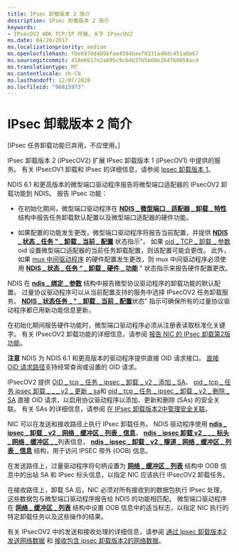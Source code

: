 ```yaml
---
title: IPsec 卸载版本 2 简介
description: IPsec 卸载版本 2 简介
keywords:
- IPsecOV2 WDK TCP/IP 传输，关于 IPsecOV2
ms.date: 04/20/2017
ms.localizationpriority: medium
ms.openlocfilehash: f0eb978d489bfae4594baef8331a40dc451a0a67
ms.sourcegitcommit: 418e6617e2a695c9cb4b37b5b60e264760858acd
ms.translationtype: MT
ms.contentlocale: zh-CN
ms.lasthandoff: 12/07/2020
ms.locfileid: "96815973"
---
```

# <a name="introduction-to-ipsec-offload-version-2"></a>IPsec 卸载版本 2 简介

\[IPsec 任务卸载功能已弃用，不应使用。\]




IPsec 卸载版本 2 (IPsecOV2) 扩展 IPsec 卸载版本 1 (IPsecOV1) 中提供的服务。 有关 IPsecOV1 卸载和 IPsec 的详细信息，请参阅 [Ipsec 卸载版本 1](background-reading-on-ipsec.md)。

NDIS 6.1 和更高版本的微型端口驱动程序报告将微型端口适配器的 IPsecOV2 卸载功能到 NDIS。 报告 IPsec 功能：

-   在初始化期间，微型端口驱动程序在 [**NDIS \_ 微型端口 \_ 适配器 \_ 卸载 \_ 特性**](/windows-hardware/drivers/ddi/ndis/ns-ndis-_ndis_miniport_adapter_offload_attributes) 结构中报告任务卸载默认配置以及微型端口适配器的硬件功能。

-   如果配置的功能发生更改，微型端口驱动程序将报告当前配置，并提供 [**NDIS \_ 状态 \_ 任务 " \_ 卸载 \_ 当前 \_ 配置**](./ndis-status-task-offload-current-config.md) 状态指示"。 如果 [oid \_ TCP \_ 卸载 \_ 参数](./oid-tcp-offload-parameters.md) oid 设置微型端口适配器的当前任务卸载配置，则该配置可能会更改。 此外，如果 [mux 中间驱动程序](ndis-mux-intermediate-drivers.md) 的硬件配置发生更改，则 mux 中间驱动程序必须使用 [**NDIS \_ 状态 \_ 任务 " \_ 卸载 \_ 硬件 \_ 功能**](./ndis-status-task-offload-hardware-capabilities.md) " 状态指示来报告硬件配置更改。

NDIS 在 [**ndis \_ 绑定 \_ 参数**](/windows-hardware/drivers/ddi/ndis/ns-ndis-_ndis_bind_parameters) 结构中报告微型协议驱动程序的卸载功能的默认配置。 过量协议驱动程序可以从当前配置支持的服务中选择 IPsecOV2 任务卸载服务。 [**NDIS \_ 状态任务 \_ " \_ 卸载 \_ 当前 \_ 配置**](./ndis-status-task-offload-current-config.md)状态" 指示可确保所有的过量协议驱动程序都已用新功能信息更新。

在初始化期间报告硬件功能时，微型端口驱动程序必须从注册表读取标准化关键字。 有关 IPsecOV2 卸载功能的详细信息，请参阅 [报告 NIC 的 IPsec 卸载第2版功能](reporting-a-nic-s-ipsec-offload-version-2-capabilities.md)。

**注意**  NDIS 为 NDIS 6.1 和更高版本的驱动程序提供直接 OID 请求接口。 [直接 OID 请求路径](/windows-hardware/drivers/ddi/_netvista/)支持经常查询或设置的 OID 请求。

 

IPsecOV2 提供 [OID \_ tcp \_ 任务 \_ ipsec \_ 卸载 \_ v2 \_ 添加 \_ SA](./oid-tcp-task-ipsec-offload-v2-add-sa.md)、 [oid \_ tcp \_ 任务 ipsec 卸载 \_ \_ \_ v2 \_ 更新 \_ sa](./oid-tcp-task-ipsec-offload-v2-update-sa.md)和 [oid \_ tcp \_ 任务 \_ ipsec \_ 卸载 \_ v2 \_ 删除 \_ SA](./oid-tcp-task-ipsec-offload-v2-delete-sa.md) 直接 OID 请求，以启用协议驱动程序以添加、更新和删除 (SAs) 的安全关联。 有关 SAs 的详细信息，请参阅 [在 IPsec 卸载版本2中管理安全关联](managing-security-associations-in-ipsec-offload-version-2.md)。

NIC 可以在发送和接收路径上执行 IPsec 卸载任务。 NDIS 驱动程序使用 [**ndis \_ ipsec \_ 卸载 \_ v2 \_ 网络 \_ 缓冲区 \_ 列表 \_ 信息**](/windows-hardware/drivers/ddi/ndis/ns-ndis-_ndis_ipsec_offload_v2_net_buffer_list_info)， [**ndis \_ ipsec 卸载 v2 \_ \_ \_ 标头 \_ 网络 \_ 缓冲区 \_ \_**](/windows-hardware/drivers/ddi/ndis/ns-ndis-_ndis_ipsec_offload_v2_header_net_buffer_list_info)列表信息， [**ndis \_ ipsec \_ 卸载 \_ v2 \_ 隧道 \_ 网络 \_ 缓冲区 \_ 列表 \_ 信息**](/windows-hardware/drivers/ddi/ndis/ns-ndis-_ndis_ipsec_offload_v2_tunnel_net_buffer_list_info) 结构，用于访问 IPSEC 带外 (OOB) 信息。

在发送路径上，过量驱动程序将句柄设置为 [**网络 \_ 缓冲区 \_ 列表**](/windows-hardware/drivers/ddi/ndis/ns-ndis-_net_buffer_list) 结构中 OOB 信息中的出站 SA 和 IPsec 标头信息，以指定 NIC 应该执行 IPsecOV2 卸载任务。

在接收路径上，卸载 SA 后，NIC 必须对所有接收到的数据包执行 IPsec 处理，这些数据包与微型端口驱动程序报告给 NDIS 的功能相匹配。 微型端口驱动程序在 [**网络 \_ 缓冲区 \_ 列表**](/windows-hardware/drivers/ddi/ndis/ns-ndis-_net_buffer_list) 结构中设置 OOB 信息中的适当标志，以指定 NIC 执行的特定卸载任务以及这些操作的结果。

有关 IPsecOV2 中的发送和接收处理的详细信息，请参阅 [通过 Ipsec 卸载版本2发送网络数据](sending-network-data-with-ipsec-offload-version-2.md) 和 [接收包含 ipsec 卸载版本2的网络数据](receiving-network-data-with-ipsec-offload-version-2.md)。

 

